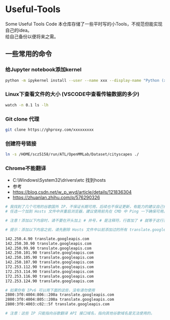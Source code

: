 # Useful-Tools
Some Useful Tools Code
本仓库存储了一些平时写的小Tools，不规范但能实现自己的idea。  
给自己备份以便将来之需。  

## 一些常用的命令
### 给Jupyter notebook添加kernel

```bash
python -m ipykernel install --user --name xxx --display-name "Python (xxx)"
```

### Linux下查看文件的大小 (VSCODE中查看传输数据的多少)

```bash
watch -n 0.1 ls -lh
```
### Git clone 代理

```bash
git clone https://ghproxy.com/xxxxxxxxx
```

### 创建符号链接
```bash
ln -s /HOME/scz5158/run/ATL/OpenMMLab/Dataset/cityscapes ./
```
### Chrome不能翻译
* C:\Windows\System32\drivers\etc 找到hosts
* 参考
* https://blog.csdn.net/w_p_wyd/article/details/121836304
* https://zhuanlan.zhihu.com/p/576290326
```bash
# 我找到了几个可用的谷歌国外 IP，不保证长期可用，后续也不保证更新，有能力的建议自己找。
# 任选一个加到 Hosts 文件中并重启浏览器，建议使用前先在 CMD 中 Ping 一下确保可用。

# 注意！添加以下内容时，请不要在开头加上 # 井号，# 是注释符，行首加了 # 就等于这行没写！

# 提示：添加以下内容之前，请先删除 Hosts 文件中以前添加过的所有 translate.googleapis.com 内容，避免因为顺序而被覆盖！

142.250.4.90 translate.googleapis.com
142.250.30.90 translate.googleapis.com
142.250.99.90 translate.googleapis.com
142.250.101.90 translate.googleapis.com
142.250.105.90 translate.googleapis.com
142.250.107.90 translate.googleapis.com
172.253.112.90 translate.googleapis.com
172.253.114.90 translate.googleapis.com
172.253.116.90 translate.googleapis.com
172.253.124.90 translate.googleapis.com

# 如果你有 IPv6 可以用下面的这些，没有请勿使用
2800:3f0:4004:806::200a translate.googleapis.com
2800:3f0:4004:805::200a translate.googleapis.com
2800:3f0:4003:c02::5f translate.googleapis.com

# 注意：这些 IP 只能指向谷歌翻译 API 接口域名，指向其他谷歌域名是无法使用的。
```
